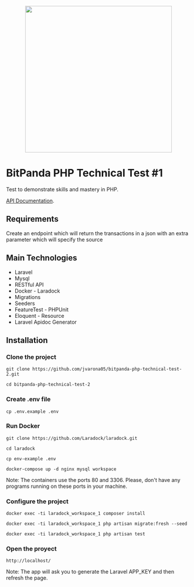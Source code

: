 <p align="center"><img src="https://theme.zdassets.com/theme_assets/624144/6a8455c16fd14684884098941e1317cc5173b353.png" width="400"></p>

# BitPanda PHP Technical Test #1

Test to demonstrate skills and mastery in PHP. 

[API Documentation](https://jvarona05.github.io/bitpanda-php-technical-test-2/public/docs/).

## Requirements

Create an endpoint which will return the transactions in a json with an extra parameter which will specify the source

## Main Technologies

- Laravel
- Mysql
- RESTful API
- Docker - Laradock
- Migrations
- Seeders
- FeatureTest - PHPUnit
- Eloquent - Resource
- Laravel Apidoc Generator

## Installation

### Clone the project

```
git clone https://github.com/jvarona05/bitpanda-php-technical-test-2.git

cd bitpanda-php-technical-test-2
```

### Create .env file

```
cp .env.example .env
```

### Run Docker

```
git clone https://github.com/Laradock/laradock.git

cd laradock

cp env-example .env

docker-compose up -d nginx mysql workspace 
```

Note: The containers use the ports 80 and 3306. Please,
don't have any programs running on these ports in your machine.

### Configure the project

```
docker exec -ti laradock_workspace_1 composer install

docker exec -ti laradock_workspace_1 php artisan migrate:fresh --seed

docker exec -ti laradock_workspace_1 php artisan test
```

### Open the proyect

```
http://localhost/
```
 
 Note: The app will ask you to generate the Laravel APP_KEY and then refresh the page.
